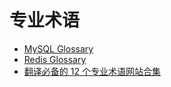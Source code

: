 # 专业术语

-   [MySQL Glossary](https://dev.mysql.com/doc/refman/8.4/en/glossary.html)
-   [Redis Glossary](https://redis.io/docs/latest/glossary/)
-   [翻译必备的 12 个专业术语网站合集](https://www.glodomtec.com/cns/news/info.aspx?itemid=1594&lcid=12)
